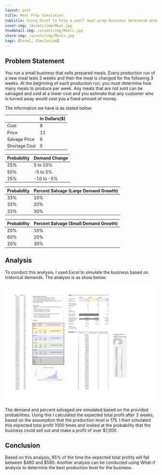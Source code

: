 ```yaml
---
layout: post
title: Meal Prep Simulation
subtitle: Using Excel to help a small meal-prep business determine production quantity.
cover-img: /assets/img/Meal.jpg
thumbnail-img: /assets/img/Meals.jpg
share-img: /assets/img/Meals.jpg
tags: [Excel, Simulation]
---
```


## Problem Statement

You run a small business that sells prepared meals. Every production run of a new meal lasts 3 weeks and then the meal is changed for the following 3 weeks. At the beginning of each production run, you must determine how many meals to produce per week. Any meals that are not sold can be salvaged and sold at a lower cost and you estimate that any customer who is turned away would cost you a fixed amount of money.

The information we have is as stated below:

|    |  In Dollars($)  | 
| :--- |:--- |
| Cost | 8 | 
| Price | 11 |
| Salvage Price | 6 | 
| Shortage Cost | 5 | 

|   Probability |  Demand Change | 
| :--- |:--- |
| 25% | 5 to 10% | 
| 50% | -5 to 5% |
| 25% | -10 to -5% | 

|   Probability |  Percent Salvage (Large Demand Growth) | 
| :----- |:--- |
| 33% | 10% | 
| 33% | 20% |
| 33% | 30% | 

|   Probability |  Percent Salvage (Small Demand Growth) | 
| :----- |:--- |
| 20% | 10% | 
| 60% | 20% |
| 20% | 30% | 

## Analysis

To conduct this analysis, I used Excel to simulate the business based on historical demands. The analysis is as show below:

![Simulation](/assets/img/Simulation.jpg)

The demand and percent salvaged are simulated based on the provided probabilities. Using this I calculated the expected total profit after 3 weeks, based on the assumption that the production level is 175. I then simulated this expected total profit 1000 times and looked at the probability that the business could sell out and make a profit of over $1,000.

## Conclusion

Based on this analysis, 95% of the time the expected total profits will fall between $480 and $580. Another analysis can be conducted using What-if analysis to determine the best production level for the business. 

